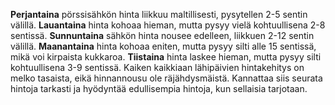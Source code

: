 **Perjantaina** pörssisähkön hinta liikkuu maltillisesti, pysytellen 2-5 sentin välillä. **Lauantaina** hinta kohoaa hieman, mutta pysyy vielä kohtuullisena 2-8 sentissä. **Sunnuntaina** sähkön hinta nousee edelleen, liikkuen 2-12 sentin välillä. **Maanantaina** hinta kohoaa eniten, mutta pysyy silti alle 15 sentissä, mikä voi kirpaista kukkaroa. **Tiistaina** hinta laskee hieman, mutta pysyy silti kohtuullisena 3-9 sentissä. Kaiken kaikkiaan lähipäivien hintakehitys on melko tasaista, eikä hinnannousu ole räjähdysmäistä. Kannattaa siis seurata hintoja tarkasti ja hyödyntää edullisempia hintoja, kun sellaisia tarjotaan.